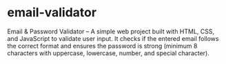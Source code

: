 # email-validator
Email &amp; Password Validator – A simple web project built with HTML, CSS, and JavaScript to validate user input. It checks if the entered email follows the correct format and ensures the password is strong (minimum 8 characters with uppercase, lowercase, number, and special character).

